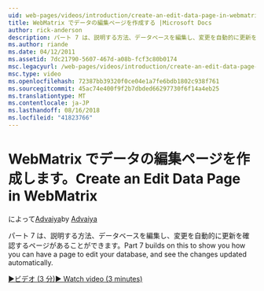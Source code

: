 ```yaml
---
uid: web-pages/videos/introduction/create-an-edit-data-page-in-webmatrix
title: WebMatrix でデータの編集ページを作成する |Microsoft Docs
author: rick-anderson
description: パート 7 は、説明する方法、データベースを編集し、変更を自動的に更新を確認するページがあることができます。
ms.author: riande
ms.date: 04/12/2011
ms.assetid: 7dc21790-5607-467d-a08b-fcf3c80b0174
msc.legacyurl: /web-pages/videos/introduction/create-an-edit-data-page-in-webmatrix
msc.type: video
ms.openlocfilehash: 72387bb39320f0ce04e1a7fe6bdb1802c938f761
ms.sourcegitcommit: 45ac74e400f9f2b7dbded66297730f6f14a4eb25
ms.translationtype: MT
ms.contentlocale: ja-JP
ms.lasthandoff: 08/16/2018
ms.locfileid: "41823766"
---
```

<a name="create-an-edit-data-page-in-webmatrix"></a><span data-ttu-id="e8483-103">WebMatrix でデータの編集ページを作成します。</span><span class="sxs-lookup"><span data-stu-id="e8483-103">Create an Edit Data Page in WebMatrix</span></span>
====================
<span data-ttu-id="e8483-104">によって[Advaiya](https://twitter.com/Advaiyasolns)</span><span class="sxs-lookup"><span data-stu-id="e8483-104">by [Advaiya](https://twitter.com/Advaiyasolns)</span></span>

<span data-ttu-id="e8483-105">パート 7 は、説明する方法、データベースを編集し、変更を自動的に更新を確認するページがあることができます。</span><span class="sxs-lookup"><span data-stu-id="e8483-105">Part 7 builds on this to show you how you can have a page to edit your database, and see the changes updated automatically.</span></span>

[<span data-ttu-id="e8483-106">&#9654;ビデオ (3 分)</span><span class="sxs-lookup"><span data-stu-id="e8483-106">&#9654; Watch video (3 minutes)</span></span>](https://channel9.msdn.com/Blogs/ASP-NET-Site-Videos/create-an-edit-data-page-in-webmatrix)
